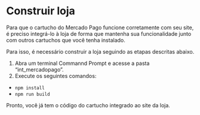 # Construir loja

Para que o cartucho do Mercado Pago funcione corretamente com seu site, é preciso integrá-lo à loja de forma que mantenha sua funcionalidade junto com outros cartuchos que você tenha instalado.

Para isso, é necessário construir a loja seguindo as etapas descritas abaixo.

1. Abra um terminal Commannd Prompt e acesse a pasta “int_mercadopago”.
2. Execute os seguintes comandos:
- `npm install`
- `npm run build`

Pronto, você já tem o código do cartucho integrado ao site da loja.
